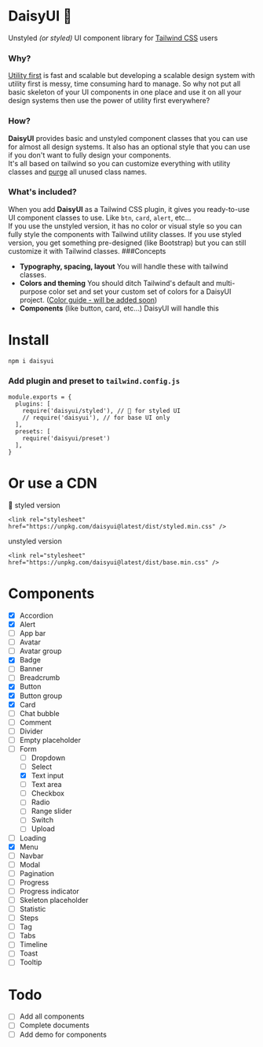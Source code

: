 # DaisyUI 🌼

Unstyled *(or styled)* UI component library for [Tailwind CSS](https://tailwindcss.com/) users

### Why?
[Utility first](https://tailwindcss.com/docs/utility-first) is fast and scalable but developing a scalable design system with utility first is messy, time consuming hard to manage. So why not put all basic skeleton of your UI components in one place and use it on all your design systems then use the power of utility first everywhere?  
### How?
**DaisyUI** provides basic and unstyled component classes that you can use for almost all design systems. It also has an optional style that you can use if you don't want to fully design your components.  
It's all based on tailwind so you can customize everything with utility classes and [purge](https://tailwindcss.com/docs/optimizing-for-production#purge-css-options) all unused class names.
### What's included?
When you add **DaisyUI** as a Tailwind CSS plugin, it gives you ready-to-use UI component classes to use. Like `btn`, `card`, `alert`, etc...  
If you use the unstyled version, it has no color or visual style so you can fully style the components with Tailwind utility classes. If you use styled version, you get something pre-designed (like Bootstrap) but you can still customize it with Tailwind classes.
###Concepts
- **Typography, spacing, layout** You will handle these with tailwind classes.
- **Colors and theming** You should ditch Tailwind's default and multi-purpose color set and set your custom set of colors for a DaisyUI project. ([Color guide - will be added soon](#))
- **Components** (like button, card, etc...) DaisyUI will handle this

# Install  

```
npm i daisyui
```

### Add plugin and preset to `tailwind.config.js`
```
module.exports = {
  plugins: [
    require('daisyui/styled'), // 🌼 for styled UI
    // require('daisyui'), // for base UI only
  ],
  presets: [
    require('daisyui/preset')
  ],
}

```

# Or use a CDN
🌼 styled version
```
<link rel="stylesheet" href="https://unpkg.com/daisyui@latest/dist/styled.min.css" />
```
unstyled version
```
<link rel="stylesheet" href="https://unpkg.com/daisyui@latest/dist/base.min.css" />
```


# Components  
- [x] Accordion
- [x] Alert
- [ ] App bar
- [ ] Avatar
- [ ] Avatar group
- [x] Badge
- [ ] Banner
- [ ] Breadcrumb
- [x] Button
- [x] Button group
- [x] Card
- [ ] Chat bubble
- [ ] Comment
- [ ] Divider
- [ ] Empty placeholder
- [ ] Form
  - [ ] Dropdown
  - [ ] Select
  - [x] Text input
  - [ ] Text area
  - [ ] Checkbox
  - [ ] Radio
  - [ ] Range slider
  - [ ] Switch
  - [ ] Upload
- [ ] Loading
- [x] Menu
- [ ] Navbar
- [ ] Modal
- [ ] Pagination
- [ ] Progress
- [ ] Progress indicator
- [ ] Skeleton placeholder
- [ ] Statistic
- [ ] Steps
- [ ] Tag
- [ ] Tabs
- [ ] Timeline
- [ ] Toast
- [ ] Tooltip

# Todo
- [ ] Add all components
- [ ] Complete documents
- [ ] Add demo for components
